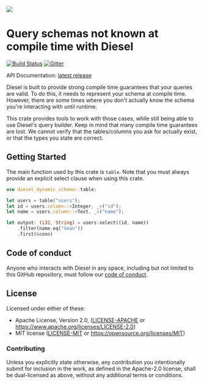 [![](https://diesel.rs/assets/images/diesel_logo_stacked_black.png)](https://diesel.rs)

Query schemas not known at compile time with Diesel
===================================================

[![Build Status](https://travis-ci.org/diesel-rs/diesel.svg)](https://travis-ci.org/diesel-rs/diesel-dynamic-schema)
[![Gitter](https://badges.gitter.im/diesel-rs/diesel.svg)](https://gitter.im/diesel-rs/diesel?utm_source=badge&utm_medium=badge&utm_campaign=pr-badge)

API Documentation: [latest release](https://docs.rs/diesel-dynamic-schema)

Diesel is built to provide strong compile time guarantees that your queries are
valid. To do this, it needs to represent your schema at compile time. However,
there are some times where you don't actually know the schema you're interacting
with until runtime.

This crate provides tools to work with those cases, while still being able to
use Diesel's query builder. Keep in mind that many compile time guarantees are
lost. We cannot verify that the tables/columns you ask for actually exist, or
that the types you state are correct.

Getting Started
---------------

The main function used by this crate is `table`. Note that you must always
provide an explicit select clause when using this crate.

```rust
use diesel_dynamic_schema::table;

let users = table("users");
let id = users.column::<Integer, _>("id");
let name = users.column::<Text, _>("name");

let output: (i32, String) = users.select((id, name))
    .filter(name.eq("Sean"))
    .first(&conn)
```


## Code of conduct

Anyone who interacts with Diesel in any space, including but not limited to
this GitHub repository, must follow our [code of conduct](https://github.com/diesel-rs/diesel/blob/master/code_of_conduct.md).

## License

Licensed under either of these:

 * Apache License, Version 2.0, ([LICENSE-APACHE](LICENSE-APACHE) or
   https://www.apache.org/licenses/LICENSE-2.0)
 * MIT license ([LICENSE-MIT](LICENSE-MIT) or
   https://opensource.org/licenses/MIT)

### Contributing

Unless you explicitly state otherwise, any contribution you intentionally submit
for inclusion in the work, as defined in the Apache-2.0 license, shall be
dual-licensed as above, without any additional terms or conditions.
